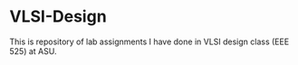# VLSI-Design
This is repository of lab assignments I have done in VLSI design class (EEE 525) at ASU.
